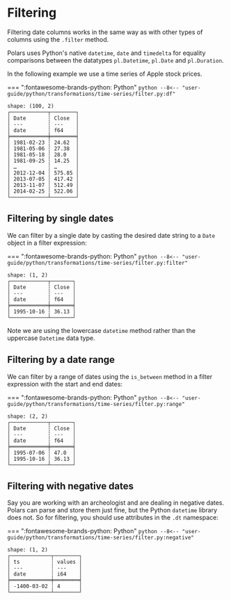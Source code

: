 # Filtering

Filtering date columns works in the same way as with other types of columns using the `.filter` method.

Polars uses Python's native `datetime`, `date` and `timedelta` for equality comparisons between the datatypes `pl.Datetime`, `pl.Date` and `pl.Duration`.

In the following example we use a time series of Apple stock prices.

=== ":fontawesome-brands-python: Python"
    ``` python
    --8<-- "user-guide/python/transformations/time-series/filter.py:df"
    ```

```text
shape: (100, 2)
┌────────────┬────────┐
│ Date       ┆ Close  │
│ ---        ┆ ---    │
│ date       ┆ f64    │
╞════════════╪════════╡
│ 1981-02-23 ┆ 24.62  │
│ 1981-05-06 ┆ 27.38  │
│ 1981-05-18 ┆ 28.0   │
│ 1981-09-25 ┆ 14.25  │
│ …          ┆ …      │
│ 2012-12-04 ┆ 575.85 │
│ 2013-07-05 ┆ 417.42 │
│ 2013-11-07 ┆ 512.49 │
│ 2014-02-25 ┆ 522.06 │
└────────────┴────────┘
```

## Filtering by single dates

We can filter by a single date by casting the desired date string to a `Date` object
in a filter expression:

=== ":fontawesome-brands-python: Python"
    ``` python
    --8<-- "user-guide/python/transformations/time-series/filter.py:filter"
    ```

```text
shape: (1, 2)
┌────────────┬───────┐
│ Date       ┆ Close │
│ ---        ┆ ---   │
│ date       ┆ f64   │
╞════════════╪═══════╡
│ 1995-10-16 ┆ 36.13 │
└────────────┴───────┘
```

Note we are using the lowercase `datetime` method rather than the uppercase `Datetime` data type.

## Filtering by a date range

We can filter by a range of dates using the `is_between` method in a filter expression with the start and end dates:

=== ":fontawesome-brands-python: Python"
    ``` python
    --8<-- "user-guide/python/transformations/time-series/filter.py:range"
    ```

```text
shape: (2, 2)
┌────────────┬───────┐
│ Date       ┆ Close │
│ ---        ┆ ---   │
│ date       ┆ f64   │
╞════════════╪═══════╡
│ 1995-07-06 ┆ 47.0  │
│ 1995-10-16 ┆ 36.13 │
└────────────┴───────┘
```

## Filtering with negative dates

Say you are working with an archeologist and are dealing in negative dates.
Polars can parse and store them just fine, but the Python `datetime` library
does not. So for filtering, you should use attributes in the `.dt` namespace:

=== ":fontawesome-brands-python: Python"
    ``` python
    --8<-- "user-guide/python/transformations/time-series/filter.py:negative"
    ```

```text
shape: (1, 2)
┌─────────────┬────────┐
│ ts          ┆ values │
│ ---         ┆ ---    │
│ date        ┆ i64    │
╞═════════════╪════════╡
│ -1400-03-02 ┆ 4      │
└─────────────┴────────┘
```